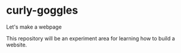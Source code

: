 # curly-goggles
Let's make a webpage

This repository will be an experiment area for learning how to build a website.
